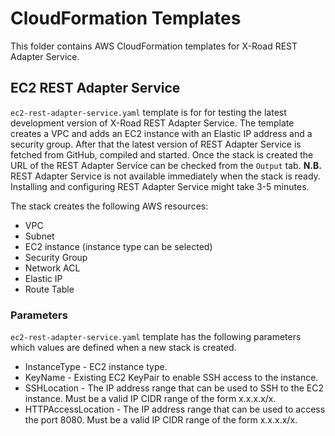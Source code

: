 # CloudFormation Templates

This folder contains AWS CloudFormation templates for X-Road REST Adapter Service.

##  EC2 REST Adapter Service

```ec2-rest-adapter-service.yaml``` template is for for testing the latest development version of X-Road REST Adapter Service. The template creates a VPC and adds an EC2 instance with an Elastic IP address and a security group. After that the latest version of REST Adapter Service is fetched from GitHub, compiled and started. Once the stack is created the URL of the REST Adapter Service can be checked from the ```Output``` tab. **N.B.** REST Adapter Service is not available immediately when the stack is ready. Installing and configuring REST Adapter Service might take 3-5 minutes.

The stack creates the following AWS resources:

* VPC
* Subnet
* EC2 instance (instance type can be selected)
* Security Group
* Network ACL
* Elastic IP
* Route Table

### Parameters

```ec2-rest-adapter-service.yaml``` template has the following parameters which values are defined when a new stack is created.

* InstanceType - EC2 instance type.
* KeyName - Existing EC2 KeyPair to enable SSH access to the instance.
* SSHLocation - The IP address range that can be used to SSH to the EC2 instance. Must be a valid IP CIDR range of the form x.x.x.x/x.
* HTTPAccessLocation - The IP address range that can be used to access the port 8080. Must be a valid IP CIDR range of the form x.x.x.x/x.